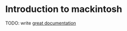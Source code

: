 # Introduction to mackintosh

TODO: write [great documentation](http://jacobian.org/writing/what-to-write/)
